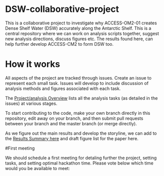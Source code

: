 # DSW-collaborative-project

This is a collaborative project to investigate why ACCESS-OM2-01 creates Dense Shelf Water (DSW) accurately along the Antarctic Shelf. This is a central repository where we can work on analysis scripts together, suggest new analysis directions, discuss figures etc. The results found here, can help further develop ACCESS-CM2 to form DSW too.

# How it works

All aspects of the project are tracked through issues. Create an issue to represent each small task. Issues will develop to include discussion of analysis methods and figures associated with each task.

The [Project/analysis Overview](https://github.com/users/willaguiar/projects/3) lists all the analysis tasks (as detailed in the issues) at various stages.

To start contributing to the code, make your own branch directly in this repository, edit away on your branch, and then submit pull requests between your branch and the master branch (or merge directly).

As we figure out the main results and develop the storyline, we can add to the [Results Summary here](https://github.com/willaguiar/DSW-collaborative-project/blob/main/Results_summary) and draft figure list for the paper here.

#First meeting

We should schedule a first meeting for detaling further the project, setting tasks, and setting optimal hackathon time.
Please vote below which time would you be available to meet:

